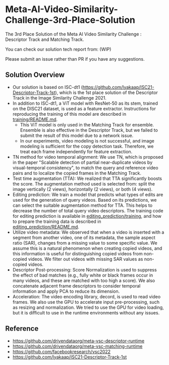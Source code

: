 # Meta-AI-Video-Similarity-Challenge-3rd-Place-Solution

The 3rd Place Solution of the Meta AI Video Similarity Challenge : Descriptor Track and Matching Track.

You can check our solution tech report from: (WIP)

Please submit an issue rather than PR if you have any suggestions.

## Solution Overview

- Our solution is based on ISC-dt1 (https://github.com/lyakaap/ISC21-Descriptor-Track-1st), which is the 1st place solution of the Descriptor Track in the Image Similarity Challenge 2021.
- In addition to ISC-dt1, a ViT model with ResNet-50 as its stem, trained on the DISC21 dataset, is used as a feature extractor. Instructions for reproducing the training of this model are described in [training/README.md](training/README.md).
  - This ViT model is only used in the Matching Track for ensemble. Ensemble is also effective in the Descriptor Track, but we failed to submit the result of this model due to a network issue.
  - In our experiments, video modeling is not successful, and image modeling is sufficient for the copy detection task. Therefore, we treat each frame independently for feature extraction.
- TN method for video temporal alignment: We use TN, which is proposed in the paper "Scalable detection of partial near-duplicate videos by visual-temporal consistency", to match the query and reference video pairs and to localize the copied frames in the Matching Track.
- Test time augmentation (TTA): We realized that TTA significantly boosts the score. The augmentation method used is selected from: split the image vertically (2 views), horizontally (2 views), or both (4 views).
- Editing prediction: We train a model that predicts what types of edits are used for the generation of query videos. Based on its predictions, we can select the suitable augmentation method for TTA. This helps to decrease the number of total query video descriptors. The training code for editing prediction is available in [editing_prediction/training](editing_prediction/training), and how to prepare the training data is described in [editing_prediction/README.md](editing_prediction/README.md).
- Utilize video metadata: We observed that when a video is inserted with a segment from another video, one of its metadata, the sample aspect ratio (SAR), changes from a missing value to some specific value. We assume this is a natural phenomenon when creating copied videos, and this information is useful for distinguishing copied videos from non-copied videos. We filter out videos with missing SAR values as non-copied videos.
- Descriptor Post-processing: Score Normalization is used to suppress the effect of bad matches (e.g., fully white or black frames occur in many videos, and these are matched with too high a score). We also concatenate adjacent frame descriptors to consider temporal information and apply PCA to reduce its dimension.
- Acceleration: The video encoding library, decord, is used to read video frames. We also use the GPU to accelerate input pre-processing, such as resizing and normalization. We tried to use the GPU for video loading, but it is difficult to use in the runtime environments without any issues.

<!-- - training: see [training/README.md](training/README.md) -->
<!-- - reproduce descriptor track: see [meta-vsc-descriptor-runtime/README.md](meta-vsc-descriptor-runtime/README.md) -->
<!-- - reproduce matching track: see [meta-vsc-matching-runtime/README.md](meta-vsc-matching-runtime/README.md) -->

## Reference
- https://github.com/drivendataorg/meta-vsc-descriptor-runtime
- https://github.com/drivendataorg/meta-vsc-matching-runtime
- https://github.com/facebookresearch/vsc2022
- https://github.com/lyakaap/ISC21-Descriptor-Track-1st
